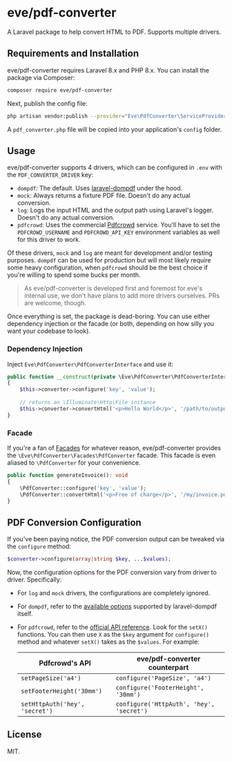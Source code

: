 # eve/pdf-converter

A Laravel package to help convert HTML to PDF. Supports multiple drivers.

## Requirements and Installation

eve/pdf-converter requires Laravel 8.x and PHP 8.x. You can install the package via Composer:

```bash
composer require eve/pdf-converter
```

Next, publish the config file: 

```bash
php artisan vendor:publish --provider="Eve\PdfConverter\ServiceProvider"
```

A `pdf_converter.php` file will be copied into your application's `config` folder.

## Usage

eve/pdf-converter supports 4 drivers, which can be configured in `.env` with the `PDF_CONVERTER_DRIVER` key:

* `dompdf`: The default. Uses [laravel-dompdf](https://github.com/barryvdh/laravel-dompdf) under the hood. 
* `mock`: Always returns a fixture PDF file. Doesn't do any actual conversion.
* `log`: Logs the input HTML and the output path using Laravel's logger. Doesn't do any actual conversion.
* `pdfcrowd`: Uses the commercial [Pdfcrowd](https://pdfcrowd.com/) service. You'll have to set the `PDFCROWD_USERNAME` and `PDFCROWD_API_KEY` environment variables as well for this driver to work.

Of these drivers, `mock` and `log` are meant for development and/or testing purposes. `dompdf` can be used for production but will most likely require some heavy configuration, when `pdfcrowd` should be the best choice if you're willing to spend some bucks per month.

> As eve/pdf-converter is developed first and foremost for eve's internal use, we don't have plans to add more drivers ourselves. PRs are welcome, though. 

Once everything is set, the package is dead-boring. You can use either dependency injection or the facade (or both, depending on how silly you want your codebase to look).

### Dependency Injection

Inject `Eve\PdfConverter\PdfConverterInterface` and use it:

```php
public function __construct(private \Eve\PdfConverter\PdfConverterInterface $converter) 
{
    $this->converter->configure('key', 'value');
    
    // returns an \Illuminate\Http\File instance
    $this->converter->convertHtml('<p>Hello World</p>', '/path/to/output/file.pdf');
}
```

### Facade

If you're a fan of [Facades](https://laravel.com/docs/8.x/facades) for whatever reason, eve/pdf-converter provides the `\Eve\PdfConverter\Facades\PdfConverter` facade. This facade is even aliased to `\PdfConverter` for your convenience.

```php
public function generateInvoice(): void
{
    \PdfConverter::configure('key', 'value');
    \PdfConverter::convertHtml('<p>Free of charge</p>', '/my/invoice.pdf');
}
```

## PDF Conversion Configuration

If you've been paying notice, the PDF conversion output can be tweaked via the `configure` method:

```php
$converter->configure(array|string $key, ...$values);
```

Now, the configuration options for the PDF conversion vary from driver to driver. Specifically:

* For `log` and `mock` drivers, the configurations are completely ignored.
* For `dompdf`, refer to the [available options](https://github.com/barryvdh/laravel-dompdf#using) supported by laravel-dompdf itself.
* For `pdfcrowd`, refer to the [official API reference](https://pdfcrowd.com/doc/api/html-to-pdf/php/). Look for the `setX()` functions. You can then use `X` as the `$key` argument for `configure()` method and whatever `setX()` takes as the `$values`. For example:

  | Pdfcrowd's API | eve/pdf-converter counterpart |
  |---------------------|-------------------------------|
  | `setPageSize('a4')` | `configure('PageSize', 'a4')` |
  | `setFooterHeight('30mm')` | `configure('FooterHeight', '30mm')` |
  | `setHttpAuth('hey', 'secret')` | `configure('HttpAuth', 'hey', 'secret')` | 

## License

MIT.
